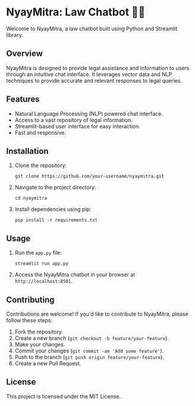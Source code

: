 # NyayMitra: Law Chatbot 👩‍⚖️

Welcome to NyayMitra, a law chatbot built using Python and Streamlit library. 

## Overview
NyayMitra is designed to provide legal assistance and information to users through an intuitive chat interface. It leverages vector data and NLP techniques to provide accurate and relevant responses to legal queries.

## Features
- Natural Language Processing (NLP) powered chat interface.
- Access to a vast repository of legal information.
- Streamlit-based user interface for easy interaction.
- Fast and responsive.

## Installation
1. Clone the repository:
   ```
   git clone https://github.com/your-username/nyaymitra.git
   ```

2. Navigate to the project directory:
   ```
   cd nyaymitra
   ```

3. Install dependencies using pip:
   ```
   pip install -r requirements.txt
   ```

## Usage
1. Run the `app.py` file:
   ```
   streamlit run app.py
   ```

2. Access the NyayMitra chatbot in your browser at `http://localhost:8501`.

## Contributing
Contributions are welcome! If you'd like to contribute to NyayMitra, please follow these steps:
1. Fork the repository.
2. Create a new branch (`git checkout -b feature/your-feature`).
3. Make your changes.
4. Commit your changes (`git commit -am 'Add some feature'`).
5. Push to the branch (`git push origin feature/your-feature`).
6. Create a new Pull Request.

## License
This project is licensed under the MIT License.

